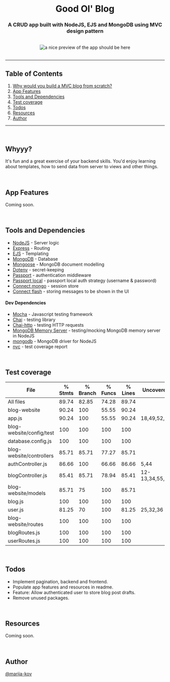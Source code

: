 <h1 align="center">Good Ol' Blog</h1>
<h3 align="center">A CRUD app built with NodeJS, EJS and MongoDB using MVC design pattern</h3>
<br>
<div align="center"><img src="" alt="a nice preview of the app should be here" /></div> 
<br>

---

## Table of Contents

1. [Why would you build a MVC blog from scratch?](#motivation)
2. [App Features](#features)
3. [Tools and Dependencies](#tools)
4. [Test coverage](#test)
5. [Todos](#todos)
6. [Resources](#resources)
7. [Author](#author)


---
<br>

## Whyyy? <a name = "motivation"></a>

It's fun and a great exercise of your backend skills. You'd enjoy learning about templates, how to send data from server to views and other things. 

<br>

## App Features <a name = "features"></a>

Coming soon.

<br>

## Tools and Dependencies <a name = "tools"></a>

- [NodeJS](https://nodejs.org/en/) - Server logic
- [Express](https://expressjs.com/) - Routing
- [EJS](https://ejs.co/) - Templating
- [MongoDB](https://account.mongodb.com/account/login) - Database
- [Mongoose](https://mongoosejs.com/) - MongoDB document modelling
- [Dotenv](https://www.npmjs.com/package/dotenv) - secret-keeping
- [Passport](https://www.passportjs.org/) - authentication middleware
- [Passport local](https://www.passportjs.org/packages/passport-local/) - passport local auth strategy (username & password)
- [Connect mongo](https://github.com/jdesboeufs/connect-mongo) - session store
- [Connect flash](https://github.com/jaredhanson/connect-flash) - storing messages to be shown in the UI

#### Dev Dependencies

- [Mocha](https://jestjs.io/) - Javascript testing framework
- [Chai](https://github.com/ladjs/supertest) - testing library
- [Chai-http](https://github.com/ladjs/supertest) - testing HTTP requests
- [MongoDB Memory Server](https://github.com/nodkz/mongodb-memory-server) - testing/mocking MongoDB memory server in NodeJS
- [mongodb](https://www.npmjs.com/package/mongodb/v/3.7.3) - MongoDB driver for NodeJS
- [nyc](https://www.npmjs.com/package/nyc) - test coverage report

<br>

## Test coverage <a name = "test"></a>


File                      | % Stmts | % Branch | % Funcs | % Lines | Uncovered Line #s     
--------------------------|---------|----------|---------|---------|-----------------------
All files                 |   89.74 |    82.85 |   74.28 |   89.74 |                       
 blog-website             |   90.24 |      100 |   55.55 |   90.24 |                       
  app.js                  |   90.24 |      100 |   55.55 |   90.24 | 18,49,52,59           
 blog-website/config/test |     100 |      100 |     100 |     100 |                       
  database.config.js      |     100 |      100 |     100 |     100 |                       
 blog-website/controllers |   85.71 |    85.71 |   77.27 |   85.71 |                       
  authController.js       |   86.66 |      100 |   66.66 |   86.66 | 5,44                  
  blogController.js       |   85.41 |    85.71 |   78.94 |   85.41 | 12-13,34,55,71,87,102 
 blog-website/models      |   85.71 |       75 |     100 |   85.71 |                       
  blog.js                 |     100 |      100 |     100 |     100 |                       
  user.js                 |   81.25 |       70 |     100 |   81.25 | 25,32,36              
 blog-website/routes      |     100 |      100 |     100 |     100 |                       
  blogRoutes.js           |     100 |      100 |     100 |     100 |                       
  userRoutes.js           |     100 |      100 |     100 |     100 |                       


<br>

## Todos <a name = "todos"></a>

- Implement pagination, backend and frontend.
- Populate app features and resources in readme.
- Feature: Allow authenticated user to store blog post drafts.
- Remove unused packages.

<br>

## Resources <a name = "resources"></a>

Coming soon.

<br>

## Author <a name = "author"></a>

[@marija-kov](https://github.com/Marija-Kov) 
